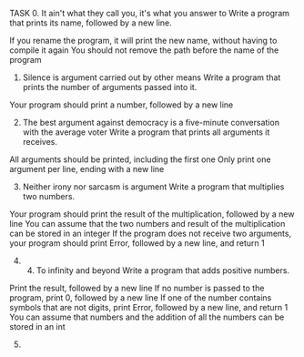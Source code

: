 TASK
0. It ain't what they call you, it's what you answer to
Write a program that prints its name, followed by a new line.

If you rename the program, it will print the new name, without having to compile it again
You should not remove the path before the name of the program

1. Silence is argument carried out by other means
Write a program that prints the number of arguments passed into it.

Your program should print a number, followed by a new line

2. The best argument against democracy is a five-minute conversation with the average voter
Write a program that prints all arguments it receives.

All arguments should be printed, including the first one
Only print one argument per line, ending with a new line

3. Neither irony nor sarcasm is argument
Write a program that multiplies two numbers.

Your program should print the result of the multiplication, followed by a new line
You can assume that the two numbers and result of the multiplication can be stored in an integer
If the program does not receive two arguments, your program should print Error, followed by a new line, and return 1

4. 4. To infinity and beyond
Write a program that adds positive numbers.

Print the result, followed by a new line
If no number is passed to the program, print 0, followed by a new line
If one of the number contains symbols that are not digits, print Error, followed by a new line, and return 1
You can assume that numbers and the addition of all the numbers can be stored in an int

5. 
